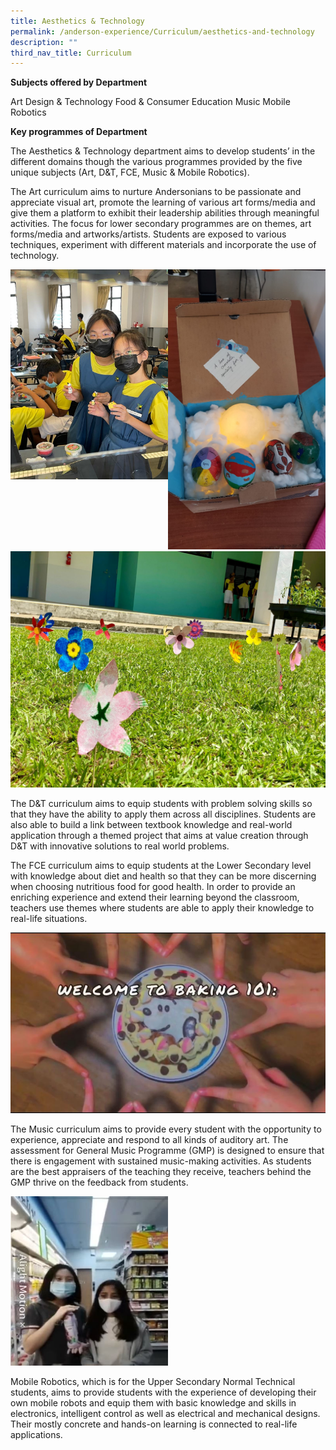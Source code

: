 ```yaml
---
title: Aesthetics & Technology
permalink: /anderson-experience/Curriculum/aesthetics-and-technology
description: ""
third_nav_title: Curriculum
---
```

**Subjects offered by Department**

Art
Design & Technology
Food & Consumer Education
Music
Mobile Robotics

**Key programmes of Department**

The Aesthetics & Technology department aims to develop students’ in the different domains though the various programmes provided by the five unique subjects (Art, D&T, FCE, Music & Mobile Robotics).
  
The Art curriculum aims to nurture Andersonians to be passionate and appreciate visual art, promote the learning of various art forms/media and give them a platform to exhibit their leadership abilities through meaningful activities. The focus for lower secondary programmes are on themes, art forms/media and artworks/artists. Students are exposed to various techniques, experiment with different materials and incorporate the use of technology. 

<img src="/images/girls4.jpg" 
     style="width:50%;float:left"><img src="/images/2%20Sec%202%20Art%20Project%20-%20Eggciting%20Time.jpeg" 
     style="width:50%"><img src="/images/1%20%20Sec%201%20Art%20mini%20installation.jpeg" 
     style="width:5=70%">
		 
The D&T curriculum aims to equip students with problem solving skills so that they have the ability to apply them across all disciplines. Students are also able to build a link between textbook knowledge and real-world application through a themed project that aims at value creation through D&T with innovative solutions to real world problems.

The FCE curriculum aims to equip students at the Lower Secondary level with knowledge about diet and health so that they can be more discerning when choosing nutritious food for good health. In order to provide an enriching experience and extend their learning beyond the classroom, teachers use themes where students are able to apply their knowledge to real-life situations.

![](/images/3%20FCE%20Bake%20a%20Cookies%20mini%20project.jpeg)

The Music curriculum aims to provide every student with the opportunity to experience, appreciate and respond to all kinds of auditory art. The assessment for General Music Programme (GMP) is designed to ensure that there is engagement with sustained music-making activities. As students are the best appraisers of the teaching they receive, teachers behind the GMP thrive on the feedback from students.

<img src="/images/4%20Music%20Jingle.jpeg" 
     style="width:50%">

Mobile Robotics, which is for the Upper Secondary Normal Technical students, aims to provide students with the experience of developing their own mobile robots and equip them with basic knowledge and skills in electronics, intelligent control as well as electrical and mechanical designs. Their mostly concrete and hands-on learning is connected to real-life applications.